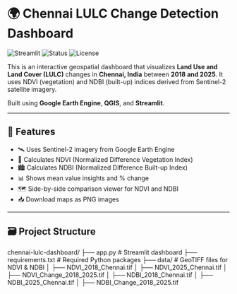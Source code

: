 # 🌍 Chennai LULC Change Detection Dashboard
![Streamlit](https://img.shields.io/badge/Streamlit-Enabled-brightgreen?logo=streamlit)
![Status](https://img.shields.io/badge/Status-Deployed-blue)
![License](https://img.shields.io/badge/License-MIT-green)

This is an interactive geospatial dashboard that visualizes **Land Use and Land Cover (LULC)** changes in **Chennai, India** between **2018 and 2025**. It uses NDVI (vegetation) and NDBI (built-up) indices derived from Sentinel-2 satellite imagery.

Built using **Google Earth Engine**, **QGIS**, and **Streamlit**.

---

## 📌 Features

- 🛰️ Uses Sentinel-2 imagery from Google Earth Engine
- 🌿 Calculates NDVI (Normalized Difference Vegetation Index)
- 🏙️ Calculates NDBI (Normalized Difference Built-up Index)
- 📊 Shows mean value insights and % change
- 🗺️ Side-by-side comparison viewer for NDVI and NDBI
- 📥 Download maps as PNG images

---

## 🗃️ Project Structure

chennai-lulc-dashboard/
├── app.py # Streamlit dashboard
├── requirements.txt # Required Python packages
├── data/ # GeoTIFF files for NDVI & NDBI
│ ├── NDVI_2018_Chennai.tif
│ ├── NDVI_2025_Chennai.tif
│ ├── NDVI_Change_2018_2025.tif
│ ├── NDBI_2018_Chennai.tif
│ ├── NDBI_2025_Chennai.tif
│ ├── NDBI_Change_2018_2025.tif
